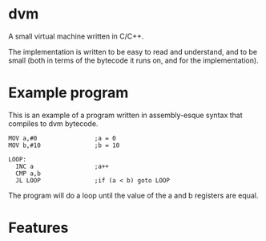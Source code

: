 dvm
===

A small virtual machine written in C/C++.

The implementation is written to be easy to read and understand, and to be small (both in terms of the bytecode it runs on, and for the implementation). 

# Example program

This is an example of a program written in assembly-esque syntax 
that compiles to dvm bytecode. 

    
    MOV a,#0				;a = 0
    MOV b,#10				;b = 10
     
    LOOP: 				
	  INC a					;a++
	  CMP a,b 			
	  JL LOOP				;if (a < b) goto LOOP

The program will do a loop until the value of the a and b registers are equal. 

# Features

